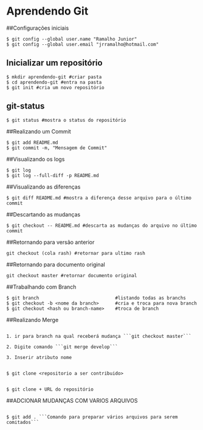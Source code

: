 # Aprendendo Git

##Configurações iniciais

```shell
$ git config --global user.name "Ramalho Junior"
$ git config --global user.email "jrramalho@hotmail.com"
```

## Inicializar um repositório

```shell
$ mkdir aprendendo-git #criar pasta
$ cd aprendendo-git #entra na pasta
$ git init #cria um novo repositório
```
## git-status

```shell
$ git status #mostra o status do repositório
```

##Realizando um Commit

```shell
$ git add README.md
$ git commit -m, "Mensagem de Commit"
```

##Visualizando os logs

```shell
$ git log
$ git log --full-diff -p README.md
```

##Visualizando as diferenças

```shell
$ git diff README.md #mostra a diferença desse arquivo para o último commit
```

##Descartando as mudanças

```shell
$ git checkout -- README.md #descarta as mudanças do arquivo no último commit
```

##Retornando para versão anterior

```shell
git checkout (cola rash) #retornar para ultimo rash
```

##Retornando para documento original

```shell
git checkout master #retornar documento original
```

##Trabalhando com Branch


```shell
$ git branch							#listando todas as branchs
$ git checkout -b <nome da branch>		#cria e troca para nova branch
$ git checkout <hash ou branch-name> 	#troca de branch
```

##Realizando Merge

```shell

1. ir para branch na qual receberá mudança ```git checkout master```

2. Digite comando ```git merge develop```

3. Inserir atributo nome


```

```shell
$ git clone <repositorio a ser contribuido>
```

```

$ git clone + URL do repositório

```

##ADCIONAR MUDANÇAS COM VARIOS ARQUIVOS

```

$ git add . ```Comando para preparar vários arquivos para serem comitados```

```
